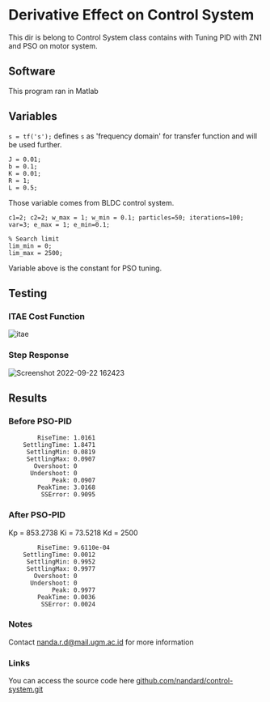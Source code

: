 # Derivative Effect on Control System
This dir is belong to Control System class contains with Tuning PID with ZN1 and PSO on motor system.

## Software
This program ran in Matlab

## Variables
`s = tf('s');` defines `s` as 'frequency domain' for transfer function and will be used further. 
```
J = 0.01;
b = 0.1;
K = 0.01;
R = 1;
L = 0.5;
```
Those variable comes from BLDC control system.
```
c1=2; c2=2; w_max = 1; w_min = 0.1; particles=50; iterations=100;
var=3; e_max = 1; e_min=0.1;

% Search limit
lim_min = 0;
lim_max = 2500;
```
Variable above is the constant for PSO tuning.


## Testing 
### ITAE Cost Function
![itae](https://user-images.githubusercontent.com/77116615/191710404-8b5a9d09-9362-4ace-9185-530930ad2abd.png)

### Step Response
![Screenshot 2022-09-22 162423](https://user-images.githubusercontent.com/77116615/191710444-cfb6b03f-4e3c-4651-b775-1ae2c7cd17d0.png)

## Results
### Before PSO-PID
```
        RiseTime: 1.0161
    SettlingTime: 1.8471
     SettlingMin: 0.0819
     SettlingMax: 0.0907
       Overshoot: 0
      Undershoot: 0
            Peak: 0.0907
        PeakTime: 3.0168
         SSError: 0.9095
```
### After PSO-PID
Kp = 853.2738
Ki = 73.5218
Kd = 2500
```
        RiseTime: 9.6110e-04
    SettlingTime: 0.0012
     SettlingMin: 0.9952
     SettlingMax: 0.9977
       Overshoot: 0
      Undershoot: 0
            Peak: 0.9977
        PeakTime: 0.0036
         SSError: 0.0024
```

### Notes
Contact nanda.r.d@mail.ugm.ac.id for more information
### Links
You can access the source code here
[github.com/nandard/control-system.git](https://github.com/nandard/control-system.git)
